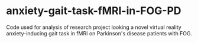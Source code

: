 # anxiety-gait-task-fMRI-in-FOG-PD
Code used for analysis of research project looking a novel virtual reality anxiety-inducing gait task in fMRI on Parkinson's disease patients with FOG.
